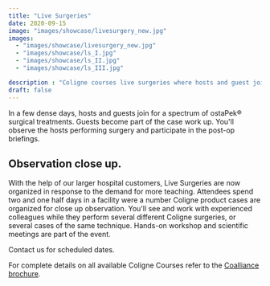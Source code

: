 ```yaml
---
title: "Live Surgeries"
date: 2020-09-15
image: "images/showcase/livesurgery_new.jpg"
images: 
  - "images/showcase/livesurgery_new.jpg"
  - "images/showcase/ls_I.jpg"
  - "images/showcase/ls_II.jpg"
  - "images/showcase/ls_III.jpg"

description : "Coligne courses live surgeries where hosts and guest jointly perform surgical treatments with ostaPek® material."
draft: false
---
```


In a few dense days, hosts and guests join for a spectrum of ostaPek® surgical treatments. Guests become part of the case work up. 
You'll observe the hosts performing surgery and participate in the post-op briefings.

<!--more-->

## Observation close up.

With the help of our larger hospital customers, Live Surgeries
are now organized in response to the demand for more teaching.
Attendees spend two and one half days in a facility were
a number Coligne product cases are organized for close up
observation. You'll see and work with experienced colleagues
while they perform several different Coligne surgeries, or
several cases of the same technique. Hands-on workshop
and scientific meetings are part of the event.

Contact us for scheduled dates.

For complete details on all available Coligne Courses refer to the [Coalliance brochure](https://saps2412.github.io/courses/coligne_coalliance_brochure.pdf).